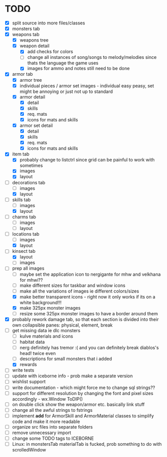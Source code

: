# TODO

- [x] split source into more files/classes
- [x] monsters tab
- [x] weapons tab
  - [x] weapons tree
  - [x] weapon detail
    - [x] add checks for colors
    - [ ] change all instances of song/songs to melody/melodies since thats the language the game uses
    - [x] images for ammo and notes still need to be done
- [x] armor tab
  - [x] armor tree
  - [x] individual pieces / armor set images - individual easy peasy, set might be annoying or just not up to standard
  - [x] armor detail
    - [x] detail
    - [x] skills
    - [x] req. mats
    - [x] icons for mats and skills
  - [x] armor set detail
    - [x] detail
    - [x] skills
    - [x] req. mats
    - [x] icons for mats and skills
- [x] item tab
  - [x] probably change to listctrl since grid can be painful to work with sometimes
  - [x] images
  - [x] layout
- [ ] decorations tab
  - [ ] images
  - [x] layout
- [ ] skills tab
  - [ ] images
  - [x] layout
- [ ] charms tab
  - [ ] images
  - [ ] layout
- [ ] locations tab
  - [ ] images
  - [x] layout
- [ ] kinsect tab
  - [x] layout
  - [ ] images
- [ ] prep all images
  - [ ] maybe set the application icon to nergigante for mhw and velkhana for mhwi??
  - [ ] make different sizes for taskbar and window icons
  - [ ] make all the variations of images ie different colors/sizes
  - [x] make better transparent icons - right now it only works if its on a white background!!!
  - [x] make 325px monster images
  - [ ] resize some 325px monster images to have a border around them
- [x] probably rework damage tab, so that each section is divided into their own collapsible panes: physical, element, break
- [ ] get missing data ie dlc monsters
  - [ ] kulve materials and icons
  - [ ] habitat data
  - [ ] nerg definitely has tremor :( and you can definitely break diablos's head! twice even
  - [ ] descriptions for small monsters that i added
  - [x] rewards
- [ ] write tests
- [ ] update with iceborne info - prob make a separate version
- [ ] wishlist support
- [ ] write documentation - which might force me to change sql strings??
- [ ] support for different resolution by changing the font and pixel sizes accordingly - wx.Window ToDIP()
- [ ] on double click show the weapon/armor etc. basically link stuff
- [ ] change all the awful strings to fstrings
- [ ] implement __add__ for ArmorSkill and ArmorMaterial classes to simplify code and make it more readable
- [ ] organize src files into separate folders
- [ ] remove unnecessary import
- [ ] change some TODO tags to ICEBORNE
- [ ] Linux: in monstersTab materialTab is fucked, prob something to do with scrolledWindow
